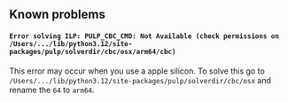 



## Known problems
#### `Error solving ILP: PULP_CBC_CMD: Not Available (check permissions on /Users/.../lib/python3.12/site-packages/pulp/solverdir/cbc/osx/arm64/cbc)`
This error may occur when you use a apple silicon. To solve this go to `/Users/.../lib/python3.12/site-packages/pulp/solverdir/cbc/osx` and rename the `64` to `arm64`.  